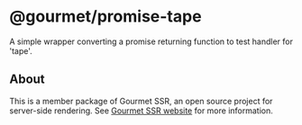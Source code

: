 # @gourmet/promise-tape
A simple wrapper converting a promise returning function to test handler for 'tape'.
## About
This is a member package of Gourmet SSR, an open source project for server-side rendering.
See [Gourmet SSR website](https://ssr.gourmetjs.org) for more information.
